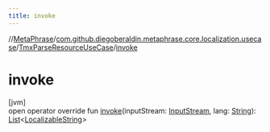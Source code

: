 ```yaml
---
title: invoke
---
```

//[MetaPhrase](../../../index.html)/[com.github.diegoberaldin.metaphrase.core.localization.usecase](../index.html)/[TmxParseResourceUseCase](index.html)/[invoke](invoke.html)



# invoke



[jvm]\
open operator override fun [invoke](invoke.html)(inputStream: [InputStream](https://docs.oracle.com/javase/8/docs/api/java/io/InputStream.html), lang: [String](https://kotlinlang.org/api/latest/jvm/stdlib/kotlin/-string/index.html)): [List](https://kotlinlang.org/api/latest/jvm/stdlib/kotlin.collections/-list/index.html)&lt;[LocalizableString](../../com.github.diegoberaldin.metaphrase.core.localization.data/-localizable-string/index.html)&gt;




